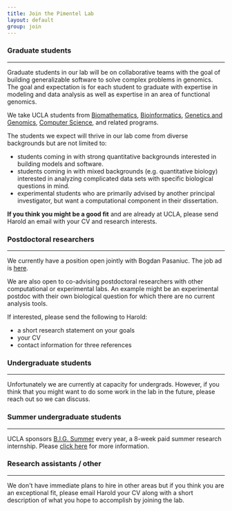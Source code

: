 ```yaml
---
title: Join the Pimentel Lab
layout: default
group: join
---
```


### Graduate students

----------------------

Graduate students in our lab will be on collaborative teams with the goal of building generalizable software to solve complex problems in genomics.
The goal and expectation is for each student to graduate with expertise in modeling and data analysis as well as expertise in an area of functional genomics.

We take UCLA students from [Biomathematics](https://compmed.ucla.edu/biomathematics-graduate-programs), [Bioinformatics](https://bioinformatics.ucla.edu/), [Genetics and Genomics](https://bioscience.ucla.edu/home-areas/genetics-genomics/), [Computer Science](https://www.cs.ucla.edu/), and related programs.

The students we expect will thrive in our lab come from diverse backgrounds but are not limited to:

- students coming in with strong quantitative backgrounds interested in building models and software.
- students coming in with mixed backgrounds (e.g. quantitative biology) interested in analyzing complicated data sets with specific biological questions in mind.
- experimental students who are primarily advised by another principal investigator, but want a computational component in their dissertation.

**If you think you might be a good fit** and are already at UCLA, please send Harold an email with your CV and research interests.

### Postdoctoral researchers

----------------------

We currently have a position open jointly with Bogdan Pasaniuc. The job ad is [here](https://pimentellab.com/files/pimentel_pasaniuc_postdoc.pdf).

<!--
> We have funding for and plan to take one postdoctoral researcher starting as early as January 2021.
> If you plan to be primarily advised by us, we expect candidates to have a track record of software development, computational modeling, and data analysis.
//-->

We are also open to co-advising postdoctoral researchers with other computational or experimental labs.
An example might be an experimental postdoc with their own biological question for which there are no current analysis tools.

If interested, please send the following to Harold:

- a short research statement on your goals
- your CV
- contact information for three references

### Undergraduate students

----------------------

Unfortunately we are currently at capacity for undergrads.
However, if you think that you might want to do some work in the lab in the future, please reach out so we can discuss.

[comment]: <> (We plan to take undergraduate students who have at least some programming experience.)
[comment]: <> (Given the short nature of undergraduate research, most undergraduates in our group will likely be working on genomic data modeling and software of existing experimental protocols.)
[comment]: <> (However, there are always exceptions.)
[comment]: <> (If this sounds appealing, please email Harold your CV and a list of relevant courses you've taken.)

### Summer undergraduate students

----------------------

UCLA sponsors [B.I.G. Summer](https://qcb.ucla.edu/big-summer/) every year, a 8-week paid summer research internship.
Please [click here](https://qcb.ucla.edu/big-summer/) for more information.

### Research assistants / other

----------------------

We don't have immediate plans to hire in other areas but if you think you are an exceptional fit, please email Harold your CV along with a short description of what you hope to accomplish by joining the lab.
